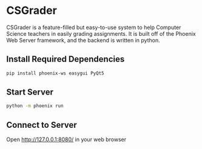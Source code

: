 # CSGrader
CSGrader is a feature-filled but easy-to-use system to help Computer Science teachers in
easily grading assignments. It is built off of the Phoenix Web Server framework, and the
backend is written in python. 

## Install Required Dependencies
```bash
pip install phoenix-ws easygui PyQt5
```

## Start Server
```bash
python -m phoenix run
```

## Connect to Server
Open http://127.0.0.1:8080/ in your web browser

